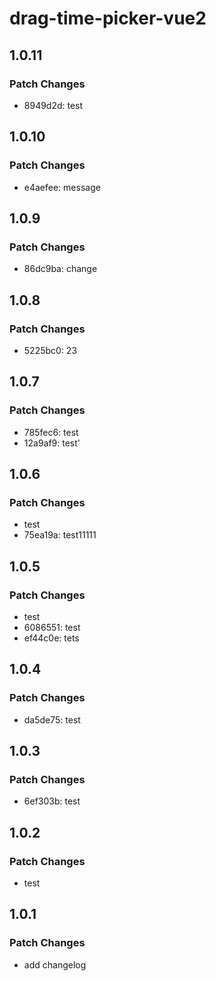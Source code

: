 # drag-time-picker-vue2

## 1.0.11

### Patch Changes

- 8949d2d: test

## 1.0.10

### Patch Changes

- e4aefee: message

## 1.0.9

### Patch Changes

- 86dc9ba: change

## 1.0.8

### Patch Changes

- 5225bc0: 23

## 1.0.7

### Patch Changes

- 785fec6: test
- 12a9af9: test'

## 1.0.6

### Patch Changes

- test
- 75ea19a: test11111

## 1.0.5

### Patch Changes

- test
- 6086551: test
- ef44c0e: tets

## 1.0.4

### Patch Changes

- da5de75: test

## 1.0.3

### Patch Changes

- 6ef303b: test

## 1.0.2

### Patch Changes

- test

## 1.0.1

### Patch Changes

- add changelog

